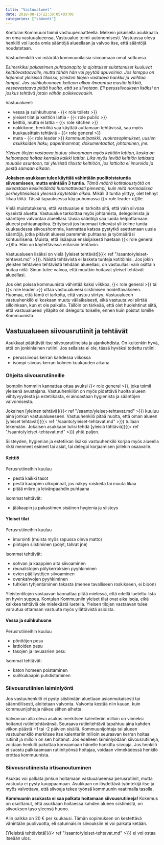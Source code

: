 ```yaml
---
title: "Vastuualueet"
date: 2018-08-15T22:38:05+03:00
categories: ["säännöt"] 
---
```

Kontulan Kommuuni toimii vastuuperiaatteella. Melkein jokaisella asukkaalla on oma vastuualueensa, Vastuualue toimii autonomisesti. Vastuussa oleva henkilö voi luoda omia sääntöjä alueellaan ja valvoo itse, että sääntöjä noudatetaan.

Vastuuhenkilö voi määrätä kommuunilaisia siivoamaan omat sotkunsa.

*Esimerkiksi pakastimen puhtaanapito ja ajoittaiset sulattamiset kuuluvat keittiövastaavalle, mutta tähän hän voi pyytää apuvoimia. Jos lamppu on hajonnut yleisissä tiloissa, yleisten tilojen vastaava hankkii ja vaihtaa lamput. Jos suihkuhuoneen kattoon alkaa ilmaantua mustia läikkiä, vessavastaava pitää huolta, että se siivotaan. Eli perussiivouksen lisäksi on joskus tehtävä jotain vähän poikkeavaakin.*

Vastuualueet:

  - vessa ja suihkuhuone - {{< role toilets >}}
  - yleiset tilat ja keittiön lattia - {{< role public >}}
  - keittiö, mutta ei lattia - {{< role kitchen >}} 
  - nakkikone, henkilöä saa käyttää auttamaan tehtävissä, saa myös kuukausittain tehtäviä - {{< role general >}}
  - meta - {{< role leader >}} *kommuunipankki, vuokrasopimukset, uusien asukkaiden haku, paperihommat, dokumentaatiot, johtaminen, jne.*

*Yleisen tilojen vastaava joutuu siivoamaan myös keittiön lattian, koska on helpompaa hoitaa kerralla kaikki lattiat. Lika myös leviää keittiön lattiasta muualle asuntoon, tai yleisistä tiloista keittiöön, jos lattioita ei imuroida ja pestä samaan aikaan.*

**Jokaisen asukkaan tulee käyttää vähintään puolitoistatuntia siivoamiseen, mutta enintään 3 tuntia.** *Tämä määrä kotitaloustyötä on oikeastaan keskimäärää huomattavasti pienempi, kuin mitä normaalissa perheyhteisössä yleensä käytetään aikaa.* Mikäli 3 tuntia ylittyy, olet tehnyt liikaa töitä. Tässä tapauksessa käy puhumassa {{< role leader >}}lle.

Vielä muistutuksena, että vastuualue ei tarkoita sitä, että vain siivoaa kyseistä aluetta. Vastuualue tarkoittaa myös johtamista, delegoimista ja sääntöjen valvontaa alueellasi. Uusia sääntöjä saa luoda helpottamaan alueesi puhtaanapitoa. Erityisesti jos huomaat tekeväsi yli kolme tuntia kuukaudessa siivoushommia, kannattaa katsoa pystytkö asettamaan uusia sääntöjä, jotka pitävät alueesi paremmin puhtaana ja työmääräsi kohtuullisena. Muista, että lisäapua ensisijaisesti haetaan {{< role general >}}lta. Hän on käytettävissä erilaisiin tehtäviin.

Vastuualueen lisäksi on vielä [yleiset tehtävät]({{< ref "/saanto/yleiset-tehtavat.md" >}}). Näistä tehtävistä ei lasketa tunteja kotitöihisi. Jos jokin yleisten tehtävien tehtävistä tehdään alueellasi, on vastuullasi vain osittain hoitaa niitä. Sinun tulee valvoa, että muutkin hoitavat yleiset tehtävät alueellasi.

Jos olet poissa kommuunista vähintää kaksi viikkoa, {{< role general >}} tai {{< role leader >}} ottaa vastuualueesi siistimisen hoidettavakseen. Huomaa, että tämä ei tarkoita, että vastuu siirtyy. Vastuualueen vastuuhenkilö ei koskaan muutu väliaikaisesti, eikä vastuuta voi siirtää silloinkaan, kun et ole paikalla. Tällöin on tärkeää, että olet huolehtinut siitä, että vastuualueesi ylläpito on delegoitu toiselle, ennen kuin poistut lomille Kommuunista.

## Vastuualueen siivousrutiinit ja tehtävät
Asukkaat päättävät itse siivousrutiineista ja ajankohdista. On kuitenkin hyvä, että on jonkinlainen rutiini. Jos sellaista ei ole, tässä hyväksi todettu rutiini:

  - perussiivous kerran kahdessa viikossa
  - isompi siivous kerran kolmen kuukauden aikana

### Ohjeita siivousrutiineille
Isompiin hommiin kannattaa ottaa avuksi {{< role general >}}, joka toimii yleisenä avustajana. Vastuuhenkilön on myös pidettävä huolta alueen viihtyvyydestä ja estetiikasta, ei ainoastaan hygienista ja sääntöjen valvomisesta.

Jokainen [yleinen tehtävä]({{< ref "/saanto/yleiset-tehtavat.md" >}}) kuuluu aina jonkun vastuualueeseen. Vastuuhenkilö pitää huolta, että oman alueen [yleiset tehtävät]({{< ref "/saanto/yleiset-tehtavat.md" >}}) tullaan tekemään. Jokaisen asukkaan tulisi tehdä [yleisiä tähtäviä]({{< ref "/saanto/yleiset-tehtavat.md" >}}) yhtä paljon.

Siisteyden, hygienian ja estetiikan lisäksi vastuuhenkilö korjaa myös alueella rikki menneet esineet tai asiat, tai delegoi korjaamisen jollekin osaavalle.

#### Keittiö
Perusrutiineihin kuuluu 

  - pestä kaikki tasot
  - pestä kaappien ulkopinnat, jos näkyy roiskeita tai muuta likaa
  - pitää mikro ja leivänpaahdin puhtaana

Isommat tehtävät:

  - jääkaapin ja pakastimen sisäinen hygienia ja siisteys

#### Yleiset tilat
Perusrutiineihin kuuluu

  - imurointi (muista myös rapussa oleva matto)
  - pintojen siistiminen (pölyt, tahrat jne)

Isommat tehtävät:

  - sohvan ja kaappien alta siivoaminen
  - reunalistojen pölykerroksien pyyhkiminen
  - ovien päällystöjen siivoaminen
  - ovenkahvojen pyyhkiminen
  - tuhkien tyhjentäminen takasta (menee tavalliseen roskikseen, ei bioon)

Yleistentilojen vastaavan kannattaa pitää mielessä, että edellä lueteltu lista on hyvin suppea. Kontulan Kommuuniin yleiset tilat ovat aika isoja, eikä kaikkea tehtäviä ole mielekästä luetella. Yleisen tilojen vastaavan tulee varautua ottamaan vastuuta myös yllättävistä asioista.

#### Vessa ja suihkuhuone
Perusrutiineihin kuuluu

  - pönttöjen pesu
  - lattioiden pesu
  - tasojen ja lavuaarien pesu

Isommat tehtävät:

  - katon homeen poistaminen
  - suihkukaapin puhdistaminen

### Siivousrutiinien laiminlyönti
Jos vastuuhenkilö ei pysty siistimään aluettaan asianmukaisesti tai säännöllisesti, aloitetaan valvonta. Valvonta kestää niin kauan, kuin kommuunijohtaja näkee siihen aihetta.

Valvonnan alla oleva asukas merkitsee kalenteriin milloin on viimeksi hoitanut rutiinitehtävänsä. Seuraava rutiinitehtävä tapahtuu aina kahden viikon päästä +1 tai -2 päivien sisällä. Kommuunijohtaja tai alueen vastuuhenkilö merkitsee itse kalenteriin milloin seuraavan kerran hoitaa rutiinit ja milloin on sen hoitanut. Jos edelleen laiminlyödään siivousrutiineja, voidaan henkilö pakottaa korvaamaan hänelle hankittu siivoaja. Jos henkilö ei suostu palkkaamaan rutiinityönsä hoitajaa, voidaan viimekädessä henkilö erottaa kommuunista.

### Siivousrutiineista irtisanoutuminen
Asukas voi palkata jonkun hoitamaan vastuualueensa perusrutiinit, mutta vastuuta ei pysty kauppaamaan. Asukkaan on löydettävä työntekijä itse ja myös valvottava, että siivoaja tekee työnsä kommuunin vaatimalla tasolla. 

**Kommuunin asukasta ei saa palkata hoitamaan siivousrutiineja!** Kokemus on osoittanut, että asukkaan hoitaessa kahden alueen siistimistä, on siivouksen taso yleensä huono.

Alin palkka on 20 € per kuukausi. Tämän sopimuksen on kestettävä vähintään puolivuotta, eli satunnaisiin siivouksiin ei voi palkata ketään.

[Yleisistä tehtävistä]({{< ref "/saanto/yleiset-tehtavat.md" >}}) ei voi ostaa itseään ulos.
